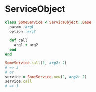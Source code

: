 # ServiceObject

```ruby
class SomeService < ServiceObject::Base
  param :arg1
  option :arg2
  
  def call
    arg1 + arg2    
  end
end
```

```ruby
SomeService.call(1, arg2: 2)
# => 3
# or
service = SomeService.new(1, arg2: 2)
service.call
# => 3
```
